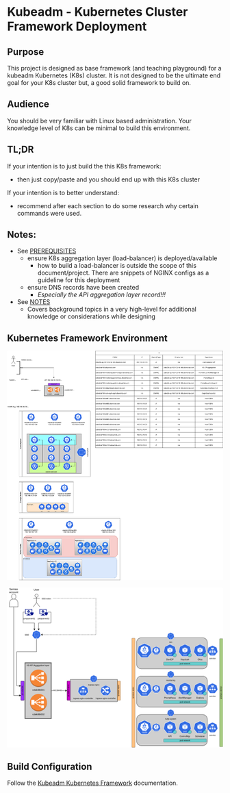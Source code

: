 # Kubeadm - Kubernetes Cluster Framework Deployment

## Purpose

This project is designed as base framework (and teaching playground) for a kubeadm Kubernetes (K8s) cluster.  It is not designed to be the ultimate end goal for your K8s cluster but, a good solid framework to build on.

## Audience

You should be very familiar with Linux based administration.  Your knowledge level of K8s can be minimal to build this environment.

## TL;DR

If your intention is to just build the this K8s framework:

- then just copy/paste and you should end up with this K8s cluster

If your intention is to better understand:

- recommend after each section to do some research why certain commands were used.

## Notes:

- See [PREREQUISITES](PREREQUISITES.md)
  - ensure K8s aggregation layer (load-balancer) is deployed/available
    - how to build a load-balancer is outside the scope of this document/project.  There are snippets of NGINX configs as a guideline for this deployment
  - ensure DNS records have been created
    - *Especially the API aggregation layer record!!!*
- See [NOTES](NOTES.md)
  - Covers background topics in a very high-level for additional knowledge or considerations while designing

## Kubernetes Framework Environment

![Kubernetes Infrastructure](diagrams/kubeadm-infrastructure.drawio.svg)

![Service Exposuer](diagrams/kubeadm-infrastructure-service-exposure.drawio.svg)

## Build Configuration

Follow the [Kubeadm Kubernetes Framework](./docs/Kubeadm_Kubernetes_Framework_v0.9.0_final_v2.pdf) documentation.